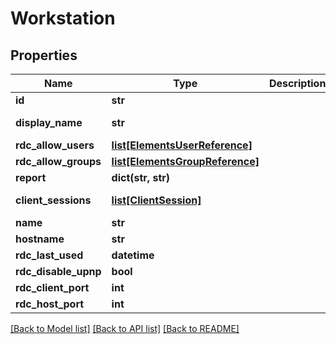 # Workstation

## Properties

Name | Type | Description | Notes
------------ | ------------- | ------------- | -------------
**id** | **str** |  | 
**display_name** | **str** |  | [optional] [readonly] 
**rdc_allow_users** | [**list[ElementsUserReference]**](ElementsUserReference.md) |  | [optional] 
**rdc_allow_groups** | [**list[ElementsGroupReference]**](ElementsGroupReference.md) |  | [optional] 
**report** | **dict(str, str)** |  | [optional] 
**client_sessions** | [**list[ClientSession]**](ClientSession.md) |  | [optional] [readonly] 
**name** | **str** |  | [optional] 
**hostname** | **str** |  | 
**rdc_last_used** | **datetime** |  | [optional] 
**rdc_disable_upnp** | **bool** |  | [optional] 
**rdc_client_port** | **int** |  | [optional] 
**rdc_host_port** | **int** |  | [optional] 

[[Back to Model list]](../#documentation-for-models) [[Back to API list]](../#documentation-for-api-endpoints) [[Back to README]](../)


